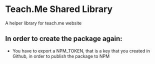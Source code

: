 # Teach.Me Shared Library

A helper library for teach.me website

## In order to create the package again:

- You have to export a NPM_TOKEN, that is a key that you created in Github, in order to publish the package to NPM
